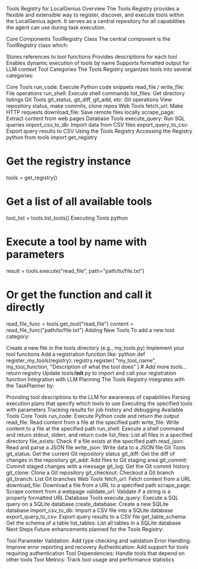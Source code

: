 Tools Registry for LocalGenius
Overview
The Tools Registry provides a flexible and extensible way to register, discover, and execute tools within the LocalGenius agent. It serves as a central repository for all capabilities the agent can use during task execution.

Core Components
ToolRegistry Class
The central component is the ToolRegistry class which:

Stores references to tool functions
Provides descriptions for each tool
Enables dynamic execution of tools by name
Supports formatted output for LLM context
Tool Categories
The Tools Registry organizes tools into several categories:

Core Tools
run_code: Execute Python code snippets
read_file / write_file: File operations
run_shell: Execute shell commands
list_files: Get directory listings
Git Tools
git_status, git_diff, git_add, etc: Git operations
View repository status, make commits, clone repos
Web Tools
fetch_url: Make HTTP requests
download_file: Save remote files locally
scrape_page: Extract content from web pages
Database Tools
execute_query: Run SQL queries
import_csv_to_db: Import data from CSV files
export_query_to_csv: Export query results to CSV
Using the Tools Registry
Accessing the Registry
python
from tools import get_registry

# Get the registry instance
tools = get_registry()

# Get a list of all available tools
tool_list = tools.list_tools()
Executing Tools
python
# Execute a tool by name with parameters
result = tools.execute("read_file", path="path/to/file.txt")

# Or get the function and call it directly
read_file_func = tools.get_tool("read_file")
content = read_file_func("path/to/file.txt")
Adding New Tools
To add a new tool category:

Create a new file in the tools directory (e.g., my_tools.py)
Implement your tool functions
Add a registration function like:
python
def register_my_tools(registry):
    registry.register(
        "my_tool_name",
        my_tool_function,
        "Description of what the tool does"
    )
    # Add more tools...
    return registry
Update tools/__init__.py to import and call your registration function
Integration with LLM Planning
The Tools Registry integrates with the TaskPlanner by:

Providing tool descriptions to the LLM for awareness of capabilities
Parsing execution plans that specify which tools to use
Executing the specified tools with parameters
Tracking results for job history and debugging
Available Tools
Core Tools
run_code: Execute Python code and return the output
read_file: Read content from a file at the specified path
write_file: Write content to a file at the specified path
run_shell: Execute a shell command and return stdout, stderr, and return code
list_files: List all files in a specified directory
file_exists: Check if a file exists at the specified path
read_json: Read and parse a JSON file
write_json: Write data to a JSON file
Git Tools
git_status: Get the current Git repository status
git_diff: Get the diff of changes in the repository
git_add: Add files to Git staging area
git_commit: Commit staged changes with a message
git_log: Get the Git commit history
git_clone: Clone a Git repository
git_checkout: Checkout a Git branch
git_branch: List Git branches
Web Tools
fetch_url: Fetch content from a URL
download_file: Download a file from a URL to a specified path
scrape_page: Scrape content from a webpage
validate_url: Validate if a string is a properly formatted URL
Database Tools
execute_query: Execute a SQL query on a SQLite database
create_database: Create a new SQLite database
import_csv_to_db: Import a CSV file into a SQLite database
export_query_to_csv: Export query results to a CSV file
get_table_schema: Get the schema of a table
list_tables: List all tables in a SQLite database
Next Steps
Future enhancements planned for the Tools Registry:

Tool Parameter Validation: Add type checking and validation
Error Handling: Improve error reporting and recovery
Authentication: Add support for tools requiring authentication
Tool Dependencies: Handle tools that depend on other tools
Tool Metrics: Track tool usage and performance statistics
